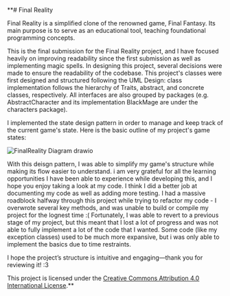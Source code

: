 **# Final Reality

Final Reality is a simplified clone of the renowned game, Final Fantasy. Its main purpose is to
serve as an educational tool, teaching foundational programming concepts.

This is the final submission for the Final Reality project, and I have focused heavily on improving readability since the first submission as well as implementing magic spells. In designing this project, several decisions were made to ensure the readability of the codebase. This project's classes were first designed and structured following the UML Design: class implementation follows the hierarchy of Traits, abstract, and concrete classes, respectively. All interfaces are also grouped by packages (e.g. AbstractCharacter and its implementation BlackMage are under the characters package).

I implemented the state design pattern in order to manage and keep track of the current game's state. Here is the basic outline of my project's game states:

![FinalReality Diagram drawio](https://github.com/dcc-cc3002/final-reality-KeyronLinarez/assets/112719213/faffbe56-8059-49a4-a6ed-03854e1f284d)

With this deisgn pattern, I was able to simplify my game's structure while making its flow easier to understand. i am very grateful for all the learning opportunities I have been able to experience while developing this, and I hope you enjoy taking a look at my code. I think I did a better job at documenting my code as well as adding more testing. I had a massive roadblock halfway through this project while trying to refactor my code - I overwrote several key methods, and was unable to build or compile my project for the lognest time :( Fortunately, I was able to revert to a previous stage of my project, but this meant that I lost a lot of progress and was not able to fully implement a lot of the code that I wanted. Some code (like my exception classes) used to be much more expansive, but i was only able to implement the basics due to time restraints. 

I hope the project’s structure is intuitive and engaging—thank you for reviewing it! :3
 
This project is licensed under the
[Creative Commons Attribution 4.0 International License](https://creativecommons.org/licenses/by/4.0/).**
